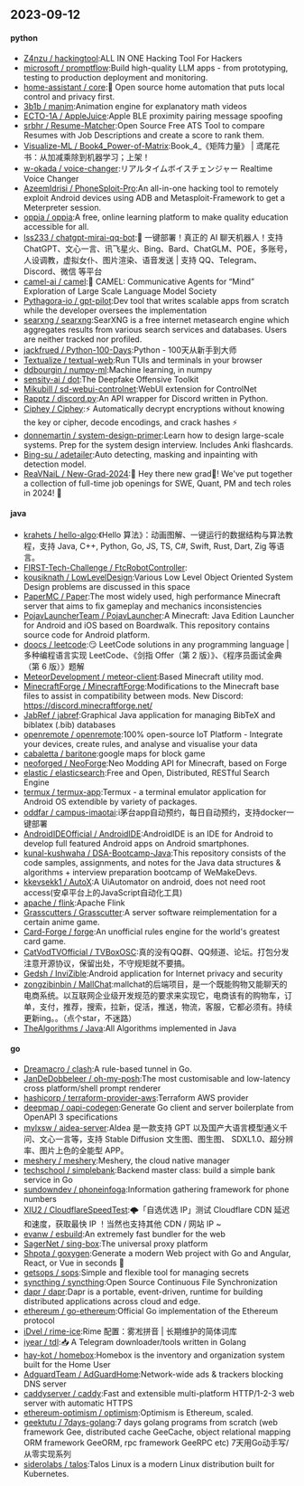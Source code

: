 ## 2023-09-12

#### python
* [Z4nzu / hackingtool](https://github.com/Z4nzu/hackingtool):ALL IN ONE Hacking Tool For Hackers
* [microsoft / promptflow](https://github.com/microsoft/promptflow):Build high-quality LLM apps - from prototyping, testing to production deployment and monitoring.
* [home-assistant / core](https://github.com/home-assistant/core):🏡 Open source home automation that puts local control and privacy first.
* [3b1b / manim](https://github.com/3b1b/manim):Animation engine for explanatory math videos
* [ECTO-1A / AppleJuice](https://github.com/ECTO-1A/AppleJuice):Apple BLE proximity pairing message spoofing
* [srbhr / Resume-Matcher](https://github.com/srbhr/Resume-Matcher):Open Source Free ATS Tool to compare Resumes with Job Descriptions and create a score to rank them.
* [Visualize-ML / Book4_Power-of-Matrix](https://github.com/Visualize-ML/Book4_Power-of-Matrix):Book_4_《矩阵力量》 | 鸢尾花书：从加减乘除到机器学习；上架！
* [w-okada / voice-changer](https://github.com/w-okada/voice-changer):リアルタイムボイスチェンジャー Realtime Voice Changer
* [AzeemIdrisi / PhoneSploit-Pro](https://github.com/AzeemIdrisi/PhoneSploit-Pro):An all-in-one hacking tool to remotely exploit Android devices using ADB and Metasploit-Framework to get a Meterpreter session.
* [oppia / oppia](https://github.com/oppia/oppia):A free, online learning platform to make quality education accessible for all.
* [lss233 / chatgpt-mirai-qq-bot](https://github.com/lss233/chatgpt-mirai-qq-bot):🚀 一键部署！真正的 AI 聊天机器人！支持ChatGPT、文心一言、讯飞星火、Bing、Bard、ChatGLM、POE，多账号，人设调教，虚拟女仆、图片渲染、语音发送 | 支持 QQ、Telegram、Discord、微信 等平台
* [camel-ai / camel](https://github.com/camel-ai/camel):🐫 CAMEL: Communicative Agents for “Mind” Exploration of Large Scale Language Model Society
* [Pythagora-io / gpt-pilot](https://github.com/Pythagora-io/gpt-pilot):Dev tool that writes scalable apps from scratch while the developer oversees the implementation
* [searxng / searxng](https://github.com/searxng/searxng):SearXNG is a free internet metasearch engine which aggregates results from various search services and databases. Users are neither tracked nor profiled.
* [jackfrued / Python-100-Days](https://github.com/jackfrued/Python-100-Days):Python - 100天从新手到大师
* [Textualize / textual-web](https://github.com/Textualize/textual-web):Run TUIs and terminals in your browser
* [ddbourgin / numpy-ml](https://github.com/ddbourgin/numpy-ml):Machine learning, in numpy
* [sensity-ai / dot](https://github.com/sensity-ai/dot):The Deepfake Offensive Toolkit
* [Mikubill / sd-webui-controlnet](https://github.com/Mikubill/sd-webui-controlnet):WebUI extension for ControlNet
* [Rapptz / discord.py](https://github.com/Rapptz/discord.py):An API wrapper for Discord written in Python.
* [Ciphey / Ciphey](https://github.com/Ciphey/Ciphey):⚡ Automatically decrypt encryptions without knowing the key or cipher, decode encodings, and crack hashes ⚡
* [donnemartin / system-design-primer](https://github.com/donnemartin/system-design-primer):Learn how to design large-scale systems. Prep for the system design interview. Includes Anki flashcards.
* [Bing-su / adetailer](https://github.com/Bing-su/adetailer):Auto detecting, masking and inpainting with detection model.
* [ReaVNaiL / New-Grad-2024](https://github.com/ReaVNaiL/New-Grad-2024):👋 Hey there new grad🎉! We've put together a collection of full-time job openings for SWE, Quant, PM and tech roles in 2024! 🚀

#### java
* [krahets / hello-algo](https://github.com/krahets/hello-algo):《Hello 算法》：动画图解、一键运行的数据结构与算法教程，支持 Java, C++, Python, Go, JS, TS, C#, Swift, Rust, Dart, Zig 等语言。
* [FIRST-Tech-Challenge / FtcRobotController](https://github.com/FIRST-Tech-Challenge/FtcRobotController):
* [kousiknath / LowLevelDesign](https://github.com/kousiknath/LowLevelDesign):Various Low Level Object Oriented System Design problems are discussed in this space
* [PaperMC / Paper](https://github.com/PaperMC/Paper):The most widely used, high performance Minecraft server that aims to fix gameplay and mechanics inconsistencies
* [PojavLauncherTeam / PojavLauncher](https://github.com/PojavLauncherTeam/PojavLauncher):A Minecraft: Java Edition Launcher for Android and iOS based on Boardwalk. This repository contains source code for Android platform.
* [doocs / leetcode](https://github.com/doocs/leetcode):😏 LeetCode solutions in any programming language | 多种编程语言实现 LeetCode、《剑指 Offer（第 2 版）》、《程序员面试金典（第 6 版）》题解
* [MeteorDevelopment / meteor-client](https://github.com/MeteorDevelopment/meteor-client):Based Minecraft utility mod.
* [MinecraftForge / MinecraftForge](https://github.com/MinecraftForge/MinecraftForge):Modifications to the Minecraft base files to assist in compatibility between mods. New Discord: https://discord.minecraftforge.net/
* [JabRef / jabref](https://github.com/JabRef/jabref):Graphical Java application for managing BibTeX and biblatex (.bib) databases
* [openremote / openremote](https://github.com/openremote/openremote):100% open-source IoT Platform - Integrate your devices, create rules, and analyse and visualise your data
* [cabaletta / baritone](https://github.com/cabaletta/baritone):google maps for block game
* [neoforged / NeoForge](https://github.com/neoforged/NeoForge):Neo Modding API for Minecraft, based on Forge
* [elastic / elasticsearch](https://github.com/elastic/elasticsearch):Free and Open, Distributed, RESTful Search Engine
* [termux / termux-app](https://github.com/termux/termux-app):Termux - a terminal emulator application for Android OS extendible by variety of packages.
* [oddfar / campus-imaotai](https://github.com/oddfar/campus-imaotai):i茅台app自动预约，每日自动预约，支持docker一键部署
* [AndroidIDEOfficial / AndroidIDE](https://github.com/AndroidIDEOfficial/AndroidIDE):AndroidIDE is an IDE for Android to develop full featured Android apps on Android smartphones.
* [kunal-kushwaha / DSA-Bootcamp-Java](https://github.com/kunal-kushwaha/DSA-Bootcamp-Java):This repository consists of the code samples, assignments, and notes for the Java data structures & algorithms + interview preparation bootcamp of WeMakeDevs.
* [kkevsekk1 / AutoX](https://github.com/kkevsekk1/AutoX):A UiAutomator on android, does not need root access(安卓平台上的JavaScript自动化工具)
* [apache / flink](https://github.com/apache/flink):Apache Flink
* [Grasscutters / Grasscutter](https://github.com/Grasscutters/Grasscutter):A server software reimplementation for a certain anime game.
* [Card-Forge / forge](https://github.com/Card-Forge/forge):An unofficial rules engine for the world's greatest card game.
* [CatVodTVOfficial / TVBoxOSC](https://github.com/CatVodTVOfficial/TVBoxOSC):真的没有QQ群、QQ频道、论坛。打包分发注意开源协议，保留出处，不守规矩就不要搞。
* [Gedsh / InviZible](https://github.com/Gedsh/InviZible):Android application for Internet privacy and security
* [zongzibinbin / MallChat](https://github.com/zongzibinbin/MallChat):mallchat的后端项目，是一个既能购物又能聊天的电商系统。以互联网企业级开发规范的要求来实现它，电商该有的购物车，订单，支付，推荐，搜索，拉新，促活，推送，物流，客服，它都必须有。持续更新ing。。（点个star，不迷路）
* [TheAlgorithms / Java](https://github.com/TheAlgorithms/Java):All Algorithms implemented in Java

#### go
* [Dreamacro / clash](https://github.com/Dreamacro/clash):A rule-based tunnel in Go.
* [JanDeDobbeleer / oh-my-posh](https://github.com/JanDeDobbeleer/oh-my-posh):The most customisable and low-latency cross platform/shell prompt renderer
* [hashicorp / terraform-provider-aws](https://github.com/hashicorp/terraform-provider-aws):Terraform AWS provider
* [deepmap / oapi-codegen](https://github.com/deepmap/oapi-codegen):Generate Go client and server boilerplate from OpenAPI 3 specifications
* [mylxsw / aidea-server](https://github.com/mylxsw/aidea-server):AIdea 是一款支持 GPT 以及国产大语言模型通义千问、文心一言等，支持 Stable Diffusion 文生图、图生图、 SDXL1.0、超分辨率、图片上色的全能型 APP。
* [meshery / meshery](https://github.com/meshery/meshery):Meshery, the cloud native manager
* [techschool / simplebank](https://github.com/techschool/simplebank):Backend master class: build a simple bank service in Go
* [sundowndev / phoneinfoga](https://github.com/sundowndev/phoneinfoga):Information gathering framework for phone numbers
* [XIU2 / CloudflareSpeedTest](https://github.com/XIU2/CloudflareSpeedTest):🌩「自选优选 IP」测试 Cloudflare CDN 延迟和速度，获取最快 IP ！当然也支持其他 CDN / 网站 IP ~
* [evanw / esbuild](https://github.com/evanw/esbuild):An extremely fast bundler for the web
* [SagerNet / sing-box](https://github.com/SagerNet/sing-box):The universal proxy platform
* [Shpota / goxygen](https://github.com/Shpota/goxygen):Generate a modern Web project with Go and Angular, React, or Vue in seconds 🎲
* [getsops / sops](https://github.com/getsops/sops):Simple and flexible tool for managing secrets
* [syncthing / syncthing](https://github.com/syncthing/syncthing):Open Source Continuous File Synchronization
* [dapr / dapr](https://github.com/dapr/dapr):Dapr is a portable, event-driven, runtime for building distributed applications across cloud and edge.
* [ethereum / go-ethereum](https://github.com/ethereum/go-ethereum):Official Go implementation of the Ethereum protocol
* [iDvel / rime-ice](https://github.com/iDvel/rime-ice):Rime 配置：雾凇拼音 | 长期维护的简体词库
* [iyear / tdl](https://github.com/iyear/tdl):📥 A Telegram downloader/tools written in Golang
* [hay-kot / homebox](https://github.com/hay-kot/homebox):Homebox is the inventory and organization system built for the Home User
* [AdguardTeam / AdGuardHome](https://github.com/AdguardTeam/AdGuardHome):Network-wide ads & trackers blocking DNS server
* [caddyserver / caddy](https://github.com/caddyserver/caddy):Fast and extensible multi-platform HTTP/1-2-3 web server with automatic HTTPS
* [ethereum-optimism / optimism](https://github.com/ethereum-optimism/optimism):Optimism is Ethereum, scaled.
* [geektutu / 7days-golang](https://github.com/geektutu/7days-golang):7 days golang programs from scratch (web framework Gee, distributed cache GeeCache, object relational mapping ORM framework GeeORM, rpc framework GeeRPC etc) 7天用Go动手写/从零实现系列
* [siderolabs / talos](https://github.com/siderolabs/talos):Talos Linux is a modern Linux distribution built for Kubernetes.

